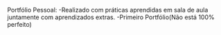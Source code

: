 Portfólio Pessoal:
-Realizado com práticas aprendidas em sala de aula juntamente com aprendizados extras.
-Primeiro Portfólio(Não está 100% perfeito)
